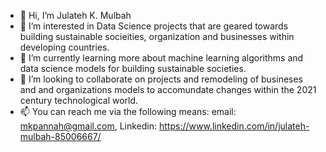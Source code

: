 - 👋 Hi, I’m Julateh K. Mulbah 
- 👀 I’m interested in Data Science projects that are geared towards building sustainable socieities, organization and businesses within developing countries.
- 🌱 I’m currently learning more about machine learning algorithms and data science models for building sustainable societies.
- 💞️ I’m looking to collaborate on projects and remodeling of busineses and and organizations models to accomundate changes within the 2021 century technological world.
- 📫 You can reach me via the following means: email: mkpannah@gmail.com, Linkedin: https://www.linkedin.com/in/julateh-mulbah-85006667/

<!---
julateh20/julateh20 is a ✨ special ✨ repository because its `README.md` (this file) appears on your GitHub profile.
You can click the Preview link to take a look at your changes.
--->
